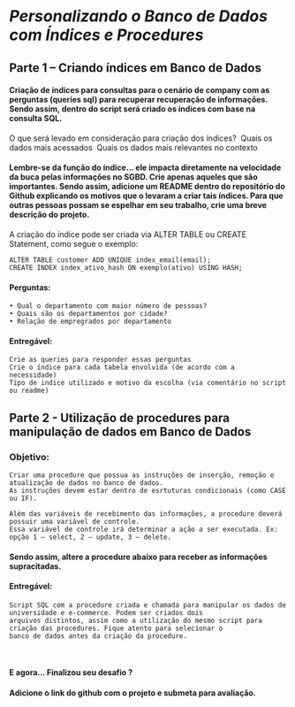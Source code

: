 # *Personalizando o Banco de Dados com Índices e Procedures*

## Parte 1 – Criando índices em Banco de Dados 

#### Criação de índices para consultas para o cenário de company com as perguntas (queries sql) para recuperar recuperação de informações. Sendo assim, dentro do script será criado os índices com base na consulta SQL.  

O que será levado em consideração para criação dos índices? 
    Quais os dados mais acessados 
    Quais os dados mais relevantes no contexto 

#### Lembre-se da função do índice... ele impacta diretamente na velocidade da buca pelas informações no SGBD. Crie apenas aqueles que são importantes. Sendo assim, adicione um README dentro do repositório do Github explicando os motivos que o levaram a criar tais índices. Para que outras pessoas possam se espelhar em seu trabalho, crie uma breve descrição do projeto. 

A criação do índice pode ser criada via ALTER TABLE ou CREATE Statement, como segue o exemplo: 

    ALTER TABLE customer ADD UNIQUE index_email(email); 
    CREATE INDEX index_ativo_hash ON exemplo(ativo) USING HASH; 

#### Perguntas:  

    • Qual o departamento com maior número de pessoas? 
    • Quais são os departamentos por cidade? 
    • Relação de empregrados por departamento 

#### Entregável: 

    Crie as queries para responder essas perguntas 
    Crie o índice para cada tabela envolvida (de acordo com a necessidade) 
    Tipo de indice utilizado e motivo da escolha (via comentário no script ou readme) 

## Parte 2 - Utilização de procedures para manipulação de dados em Banco de Dados 

### Objetivo:  

    Criar uma procedure que possua as instruções de inserção, remoção e atualização de dados no banco de dados. 
    As instruções devem estar dentro de esrtuturas condicionais (como CASE ou IF).  

    Além das variáveis de recebimento das informações, a procedure deverá possuir uma variável de controle. 
    Essa variável de controle irá determinar a ação a ser executada. Ex: opção 1 – select, 2 – update, 3 – delete. 


#### Sendo assim, altere a procedure abaixo para receber as informações supracitadas. 


#### Entregável: 

    Script SQL com a procedure criada e chamada para manipular os dados de universidade e e-commerce. Podem ser criados dois 
    arquivos distintos, assim como a utilização do mesmo script para criação das procedures. Fique atento para selecionar o 
    banco de dados antes da criação da procedure.  

 

#### E agora... Finalizou seu desafio ? 

#### Adicione o link do github com o projeto e submeta para avaliação.
